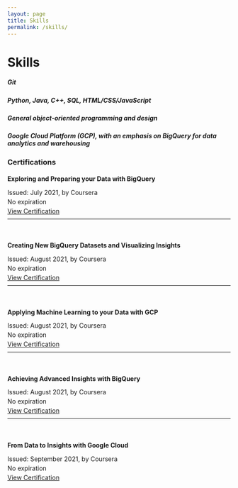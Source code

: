 ```yaml
---
layout: page
title: Skills
permalink: /skills/
---
```


<h1>Skills</h1>

<h5>Git</h5>
<h5>Python, Java, C++, SQL, HTML/CSS/JavaScript</h5>
<h5>General object-oriented programming and design</h5>
<h5>Google Cloud Platform (GCP), with an emphasis on BigQuery for data analytics and warehousing</h5>

<h3>Certifications</h3>
<div>
    <h4 class="page-heading">Exploring and Preparing your Data with BigQuery</h4>
    <span style="line-height: 50%">
        <p>Issued: July 2021, by Coursera</p>
        <p>No expiration</p>
        <a href="https://www.coursera.org/account/accomplishments/certificate/7KJX2XAAVSKG">View Certification</a>
    </span>
</div>
<hr>
<br>
<div>
    <h4 class="page-heading">Creating New BigQuery Datasets and Visualizing Insights</h4>
    <span style="line-height: 50%">
        <p>Issued: August 2021, by Coursera</p>
        <p>No expiration</p>
        <a href="https://www.coursera.org/account/accomplishments/certificate/BKRETJE7E5PG">View Certification</a>
    </span>
</div>
<hr>
<br>
<div>
    <h4 class="page-heading">Applying Machine Learning to your Data with GCP</h4>
    <span style="line-height: 50%">
        <p>Issued: August 2021, by Coursera</p>
        <p>No expiration</p>
        <a href="https://www.coursera.org/account/accomplishments/certificate/BF3UF4AF3GJU">View Certification</a>
    </span>
</div>
<hr>
<br>
<div>
    <h4 class="page-heading">Achieving Advanced Insights with BigQuery</h4>
    <span style="line-height: 50%">
        <p>Issued: August 2021, by Coursera</p>
        <p>No expiration</p>
        <a href="https://www.coursera.org/account/accomplishments/certificate/PQQZ7ESSPU2B">View Certification</a>
    </span>
</div>
<hr>
<br>
<div>
    <h4 class="page-heading">From Data to Insights with Google Cloud</h4>
    <span style="line-height: 50%">
        <p>Issued: September 2021, by Coursera</p>
        <p>No expiration</p>
        <a href="https://www.coursera.org/account/accomplishments/specialization/certificate/U33J7567R3BL">View Certification</a>
    </span>
</div>
